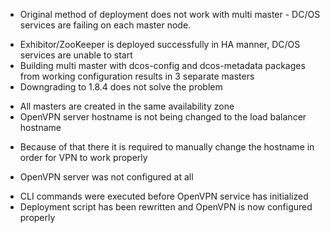 * Original method of deployment does not work with multi master - DC/OS services are failing on each master node.
- Exhibitor/ZooKeeper is deployed successfully in HA manner, DC/OS services are unable to start
- Building multi master with dcos-config and dcos-metadata packages from working configuration results in 3 separate masters
- Downgrading to 1.8.4 does not solve the problem
* All masters are created in the same availability zone
* OpenVPN server hostname is not being changed to the load balancer hostname
- Because of that there it is required to manually change the hostname in order for VPN to work properly
* OpenVPN server was not configured at all
- CLI commands were executed before OpenVPN service has initialized
- Deployment script has been rewritten and OpenVPN is now configured properly
